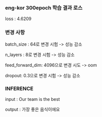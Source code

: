 ### eng-kor 300epoch 학습 결과 로스

loss : 4.6209

### 변경 사항

batch_size : 64로 변경 시험 -> 성능 감소

n_layers : 8로 변경 시험 -> 성능 감소

feed_forward_dim: 4096으로 변경 시도 -> oom

dropout: 0.3으로 변경 시험 -> 성능 감소

### INFERENCE

input : Our team is the best

output : <unk> 가장 좋은 음식이에요
